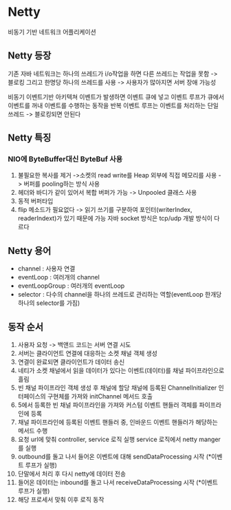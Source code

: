# Netty
비동기 기반 네트워크 어플리케이션

## Netty 등장
기존 자바 네트워크는 하나의 쓰레드가 i/o작업을 하면 다른 쓰레드는 작업을 못함 -> 블로킹
그리고 한명당 하나의 쓰레드를 사용 -> 사용자가 많아지면 서버 장애 가능성

비동기 이벤트기반 아키텍쳐
이벤트가 발생하면 이벤트 큐에 넣고 이벤트 루프가 큐에서 이벤트를 꺼내 이벤트를 수행하는 동작을 반복
이벤트 루프는 이벤트를 처리하는 단일 쓰레드 -> 블로킹되면 안된다

## Netty 특징

### NIO에 ByteBuffer대신 ByteBuf 사용
  1. 불필요한 복사를 제거 ->소켓의 read write를 Heap 외부에 직접 메모리를 사용 -> 버퍼를 pooling하는 방식 사용
  2. 헤더와 바디가 같이 있어서 복합 버퍼가 가능 -> Unpooled 클래스 사용
  3. 동적 버퍼타입
  4. flip 메소드가 필요없다 -> 읽기 쓰기를 구분하여 포인터(writerIndex, readerIndext)가 있기 때문에 가능
자바 socket 방식은 tcp/udp 개발 방식이 다르다

## Netty 용어
- channel : 사용자 연결
- eventLoop : 여러개의 channel
- eventLoopGroup : 여러개의 eventLoop
- selector : 다수의 channel을 하나의 쓰레드로 관리하는 역할(eventLoop 한개당 하나의 selector를 가짐)

## 동작 순서
  1. 사용자 요청 -> 백앤드 코드는 서버 연결 시도
  2. 서버는 클라이언트 연결에 대응하는 소켓 채널 객체 생성
  3. 연결이 완료되면 클라이언트가 데이터 송신
  4. 네티가 소켓 채널에서 읽을 데이터가 있다는 이벤트(데이터)를 채널 파이프라인으로 흘림
  5. 빈 채널 파이프라인 객체 생성 후 채널에 할당 채널에 등록된 ChannelInitializer 인터페이스의 구현체를 가져와 initChannel 메서드 호출
  6. 5에서 등록한 빈 채널 파이프라인을 가져와 커스텀 이벤트 핸들러 객체를 파이프라인에 등록
  7. 채널 파이프라인에 등록된 이벤트 핸들러 중, 인바운드 이벤트 핸들러가 해당하는 메서드 수행
  8. 요청 url에 맞춰 controller, service 로직 실행 service 로직에서 netty manger를 실행
  9. outbound를 돌고 나서 들어온 이벤트에 대해 sendDataProcessing 시작 (*이벤트 루프가 실행)
  10. 단말에서 처리 후 다시 netty에 데이터 전송
  11. 들어온 데이터는 inbound를 돌고 나서 receiveDataProcessing 시작 (*이벤트 루프가 실행)
  12. 해당 프로세서 맞춰 이후 로직 동작
